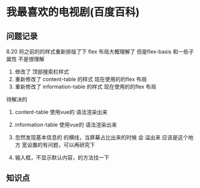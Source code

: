 # 我最喜欢的电视剧(百度百科)

## 问题记录
8.20 
将之前的的样式重新排版了下  flex 布局大概理解了  但是flex-basis 和一些子属性   不是很理解
1. 修改了 顶部搜索栏样式
2. 重新修改了  content-table 的样式  现在使用的的flex  布局
3. 重新修改了  information-table  的样式  现在使用的的flex  布局

待解决的
1.  content-table  使用vue的 语法渲染出来
2.  information-table 使用vue的 语法渲染出来
3.  忽然发现基本信息的 的横线，当屏幕占比出来的时候 会 溢出来 
    应该是这个地方 宽设置的有问题，可以再研究下

4.  输入框，不显示默认内容，的方法找一下



## 知识点


